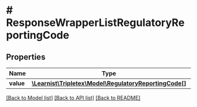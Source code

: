 # # ResponseWrapperListRegulatoryReportingCode

## Properties

Name | Type | Description | Notes
------------ | ------------- | ------------- | -------------
**value** | [**\Learnist\Tripletex\Model\RegulatoryReportingCode[]**](RegulatoryReportingCode.md) |  | [optional]

[[Back to Model list]](../../README.md#models) [[Back to API list]](../../README.md#endpoints) [[Back to README]](../../README.md)

